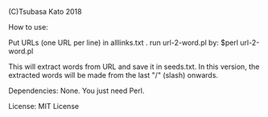 (C)Tsubasa Kato 2018

How to use:

Put URLs (one URL per line) in alllinks.txt .
run url-2-word.pl by: $perl url-2-word.pl

This will extract words from URL and save it in seeds.txt. 
In this version, the extracted words will be made from the last "/" (slash) onwards.

Dependencies:
None. You just need Perl.

License: MIT License
